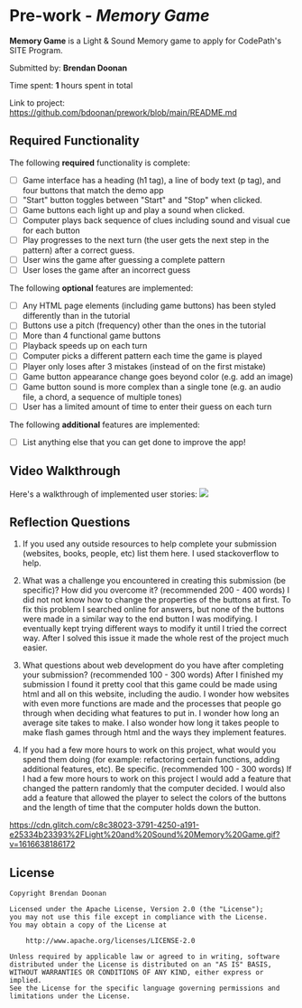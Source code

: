 # Pre-work - *Memory Game*

**Memory Game** is a Light & Sound Memory game to apply for CodePath's SITE Program. 

Submitted by: **Brendan Doonan**

Time spent: **1** hours spent in total

Link to project: https://github.com/bdoonan/prework/blob/main/README.md

## Required Functionality


The following **required** functionality is complete:

* [ ] Game interface has a heading (h1 tag), a line of body text (p tag), and four buttons that match the demo app
* [ ] "Start" button toggles between "Start" and "Stop" when clicked. 
* [ ] Game buttons each light up and play a sound when clicked. 
* [ ] Computer plays back sequence of clues including sound and visual cue for each button
* [ ] Play progresses to the next turn (the user gets the next step in the pattern) after a correct guess. 
* [ ] User wins the game after guessing a complete pattern
* [ ] User loses the game after an incorrect guess

The following **optional** features are implemented:

* [ ] Any HTML page elements (including game buttons) has been styled differently than in the tutorial
* [ ] Buttons use a pitch (frequency) other than the ones in the tutorial
* [ ] More than 4 functional game buttons
* [ ] Playback speeds up on each turn
* [ ] Computer picks a different pattern each time the game is played
* [ ] Player only loses after 3 mistakes (instead of on the first mistake)
* [ ] Game button appearance change goes beyond color (e.g. add an image)
* [ ] Game button sound is more complex than a single tone (e.g. an audio file, a chord, a sequence of multiple tones)
* [ ] User has a limited amount of time to enter their guess on each turn

The following **additional** features are implemented:

- [ ] List anything else that you can get done to improve the app!

## Video Walkthrough

Here's a walkthrough of implemented user stories:
![](your-link-here)


## Reflection Questions
1. If you used any outside resources to help complete your submission (websites, books, people, etc) list them here. 
I used stackoverflow to help.

2. What was a challenge you encountered in creating this submission (be specific)? How did you overcome it? (recommended 200 - 400 words) 
I did not not know how to change the properties of the buttons at first. To fix this problem I searched online for answers, but none of the buttons were made in a similar way to the end button I was modifying. I eventually kept trying different ways to modify it until I tried the correct way. After I solved this issue it made the whole rest of the project much easier.

3. What questions about web development do you have after completing your submission? (recommended 100 - 300 words) 
After I finished my submission I found it pretty cool that this game could be made using html and all on this website, including the audio. I wonder how websites with even more functions are made and the processes that people go through when deciding what features to put in. I wonder how long an average site takes to make. I also wonder how long it takes people to make flash games through html and the ways they implement features.

4. If you had a few more hours to work on this project, what would you spend them doing (for example: refactoring certain functions, adding additional features, etc). Be specific. (recommended 100 - 300 words) 
If I had a few more hours to work on this project I would add a feature that changed the pattern randomly that the computer decided. I would also add a feature that allowed the player to select the colors of the buttons and the length of time that the computer holds down the button.

https://cdn.glitch.com/c8c38023-3791-4250-a191-e25334b23393%2FLight%20and%20Sound%20Memory%20Game.gif?v=1616638186172

## License

    Copyright Brendan Doonan

    Licensed under the Apache License, Version 2.0 (the "License");
    you may not use this file except in compliance with the License.
    You may obtain a copy of the License at

        http://www.apache.org/licenses/LICENSE-2.0

    Unless required by applicable law or agreed to in writing, software
    distributed under the License is distributed on an "AS IS" BASIS,
    WITHOUT WARRANTIES OR CONDITIONS OF ANY KIND, either express or implied.
    See the License for the specific language governing permissions and
    limitations under the License.

